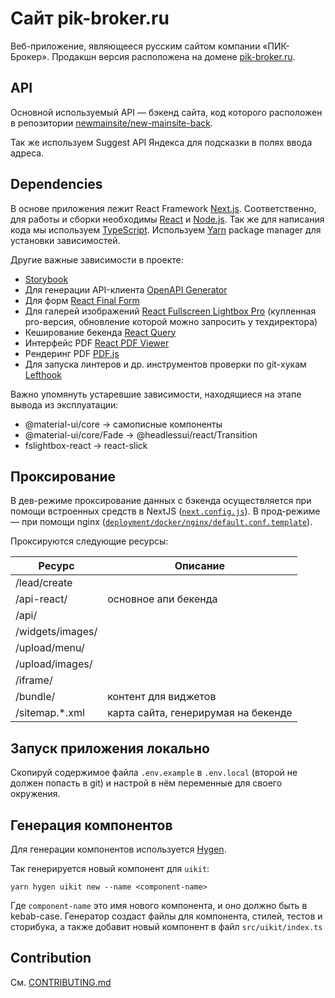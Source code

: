 Сайт pik-broker.ru
==================

Веб-приложение, являющееся русским сайтом компании «ПИК-Брокер».
Продакшн версия расположена на домене [pik-broker.ru](https://pik-broker.ru/).

API
---

Основной используемый API — бэкенд сайта, код которого расположен в репозитории [newmainsite/new-mainsite-back](https://git.structure.pik-broker.ru/newmainsite/new-mainsite-back).

Так же используем Suggest API Яндекса для подсказки в полях ввода адреса.

Dependencies
------------

В основе приложения лежит React Framework [Next.js](https://nextjs.org).
Соответственно, для работы и сборки необходимы [React](https://reactjs.org) и [Node.js](https://nodejs.org/en/).
Так же для написания кода мы используем [TypeScript](https://www.typescriptlang.org).
Используем [Yarn](https://yarnpkg.com) package manager для установки зависимостей.

Другие важные зависимости в проекте:

* [Storybook](https://storybook.js.org)
* Для генерации API-клиента [OpenAPI Generator](https://openapi-generator.tech/)
* Для форм [React Final Form](https://final-form.org/react)
* Для галерей изображений [React Fullscreen Lightbox Pro](https://fslightbox.com/react/pro) (купленная pro-версия, обновление которой можно запросить у техдиректора)
* Кеширование бекенда [React Query](https://react-query.tanstack.com/)
* Интерфейс PDF [React PDF Viewer](https://react-pdf-viewer.dev/)
* Рендеринг PDF [PDF.js](https://mozilla.github.io/pdf.js/)
* Для запуска линтеров и др. инструментов проверки по git-хукам [Lefthook](https://github.com/evilmartians/lefthook)

Важно упомянуть устаревшие зависимости, находящиеся на этапе вывода из эксплуатации:

- @material-ui/core &#8594; самописные компоненты
- @material-ui/core/Fade &#8594; @headlessui/react/Transition
- fslightbox-react &#8594; react-slick

Проксирование
-------------

В дев-режиме проксирование данных с бэкенда осуществляется при помощи встроенных средств в NextJS ([`next.config.js`](./next.config.js)).
В прод-режиме — при помощи nginx ([`deployment/docker/nginx/default.conf.template`](./deployment/docker/nginx/default.conf.template)).

Проксируются следующие ресурсы:

| Ресурс           | Описание                            |
|------------------|-------------------------------------|
| /lead/create     |                                     |
| /api-react/      | основное апи бекенда                |
| /api/            |                                     |
| /widgets/images/ |                                     |
| /upload/menu/    |                                     |
| /upload/images/  |                                     |
| /iframe/         |                                     |
| /bundle/         | контент для виджетов                |
| /sitemap.*\.xml  | карта сайта, генерирумая на бекенде |

Запуск приложения локально
--------------------------

Скопируй содержимое файла `.env.example` в `.env.local` (второй не должен попасть в git) и настрой в нём переменные для своего окружения.

Генерация компонентов
---------------------

Для генерации компонентов используется [Hygen](https://www.hygen.io/).

Так генерируется новый компонент для `uikit`:
```shell
yarn hygen uikit new --name <component-name>
```
Где `component-name` это имя нового компонента, и оно должно быть в kebab-case.
Генератор создаст файлы для компонента, стилей, тестов и сторибука,
а также добавит новый компонент в файл `src/uikit/index.ts`

Contribution
------------

См. [CONTRIBUTING.md](./CONTRIBUTING.md)
